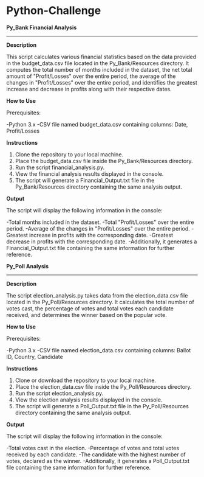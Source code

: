 # Python-Challenge

**Py_Bank Financial Analysis**
________________________________________________________________________________

**Description**

This script calculates various financial statistics based on the data provided in the budget_data.csv file located in the Py_Bank/Resources directory. It computes the total number of months included in the dataset, the net total amount of "Profit/Losses" over the entire period, the average of the changes in "Profit/Losses" over the entire period, and identifies the greatest increase and decrease in profits along with their respective dates.

**How to Use**

Prerequisites:

-Python 3.x
-CSV file named budget_data.csv containing columns: Date, Profit/Losses

**Instructions**

1. Clone the repository to your local machine.
2. Place the budget_data.csv file inside the Py_Bank/Resources directory.
3. Run the script financial_analysis.py.
4. View the financial analysis results displayed in the console.
5. The script will generate a Financial_Output.txt file in the Py_Bank/Resources directory containing the same analysis output.

**Output**

The script will display the following information in the console:

-Total months included in the dataset.
-Total "Profit/Losses" over the entire period.
-Average of the changes in "Profit/Losses" over the entire period.
-Greatest increase in profits with the corresponding date.
-Greatest decrease in profits with the corresponding date.
-Additionally, it generates a Financial_Output.txt file containing the same information for further reference.

**Py_Poll Analysis**
________________________________________________________________________________________


**Description**

The script election_analysis.py takes data from the election_data.csv file located in the Py_Poll/Resources directory. It calculates the total number of votes cast, the percentage of votes and total votes each candidate received, and determines the winner based on the popular vote.

**How to Use**

Prerequisites:

-Python 3.x
-CSV file named election_data.csv containing columns: Ballot ID, Country, Candidate

**Instructions**

1. Clone or download the repository to your local machine.
2. Place the election_data.csv file inside the Py_Poll/Resources directory.
3. Run the script election_analysis.py.
4. View the election analysis results displayed in the console.
5. The script will generate a Poll_Output.txt file in the Py_Poll/Resources directory containing the same analysis output.
   
**Output**

The script will display the following information in the console:

-Total votes cast in the election.
-Percentage of votes and total votes received by each candidate.
-The candidate with the highest number of votes, declared as the winner.
-Additionally, it generates a Poll_Output.txt file containing the same information for further reference.
